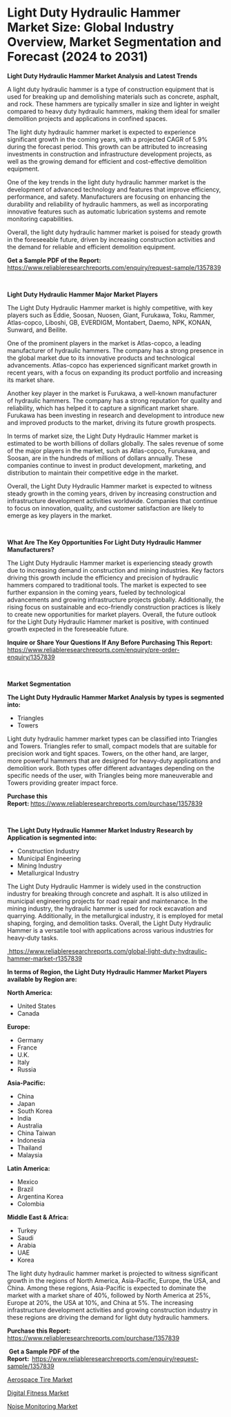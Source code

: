 <p><h1>Light Duty Hydraulic Hammer Market Size: Global Industry Overview, Market Segmentation and Forecast (2024 to 2031)</h1></p><p><strong>Light Duty Hydraulic Hammer Market Analysis and Latest Trends</strong></p>
<p><p>A light duty hydraulic hammer is a type of construction equipment that is used for breaking up and demolishing materials such as concrete, asphalt, and rock. These hammers are typically smaller in size and lighter in weight compared to heavy duty hydraulic hammers, making them ideal for smaller demolition projects and applications in confined spaces.</p><p>The light duty hydraulic hammer market is expected to experience significant growth in the coming years, with a projected CAGR of 5.9% during the forecast period. This growth can be attributed to increasing investments in construction and infrastructure development projects, as well as the growing demand for efficient and cost-effective demolition equipment.</p><p>One of the key trends in the light duty hydraulic hammer market is the development of advanced technology and features that improve efficiency, performance, and safety. Manufacturers are focusing on enhancing the durability and reliability of hydraulic hammers, as well as incorporating innovative features such as automatic lubrication systems and remote monitoring capabilities.</p><p>Overall, the light duty hydraulic hammer market is poised for steady growth in the foreseeable future, driven by increasing construction activities and the demand for reliable and efficient demolition equipment.</p></p>
<p><strong>Get a Sample PDF of the Report:&nbsp;</strong> <a href="https://www.reliableresearchreports.com/enquiry/request-sample/1357839">https://www.reliableresearchreports.com/enquiry/request-sample/1357839</a></p>
<p>&nbsp;</p>
<p><strong>Light Duty Hydraulic Hammer Major Market Players</strong></p>
<p><p>The Light Duty Hydraulic Hammer market is highly competitive, with key players such as Eddie, Soosan, Nuosen, Giant, Furukawa, Toku, Rammer, Atlas-copco, Liboshi, GB, EVERDIGM, Montabert, Daemo, NPK, KONAN, Sunward, and Beilite. </p><p>One of the prominent players in the market is Atlas-copco, a leading manufacturer of hydraulic hammers. The company has a strong presence in the global market due to its innovative products and technological advancements. Atlas-copco has experienced significant market growth in recent years, with a focus on expanding its product portfolio and increasing its market share.</p><p>Another key player in the market is Furukawa, a well-known manufacturer of hydraulic hammers. The company has a strong reputation for quality and reliability, which has helped it to capture a significant market share. Furukawa has been investing in research and development to introduce new and improved products to the market, driving its future growth prospects.</p><p>In terms of market size, the Light Duty Hydraulic Hammer market is estimated to be worth billions of dollars globally. The sales revenue of some of the major players in the market, such as Atlas-copco, Furukawa, and Soosan, are in the hundreds of millions of dollars annually. These companies continue to invest in product development, marketing, and distribution to maintain their competitive edge in the market.</p><p>Overall, the Light Duty Hydraulic Hammer market is expected to witness steady growth in the coming years, driven by increasing construction and infrastructure development activities worldwide. Companies that continue to focus on innovation, quality, and customer satisfaction are likely to emerge as key players in the market.</p></p>
<p>&nbsp;</p>
<p><strong>What Are The Key Opportunities For Light Duty Hydraulic Hammer Manufacturers?</strong></p>
<p><p>The Light Duty Hydraulic Hammer market is experiencing steady growth due to increasing demand in construction and mining industries. Key factors driving this growth include the efficiency and precision of hydraulic hammers compared to traditional tools. The market is expected to see further expansion in the coming years, fueled by technological advancements and growing infrastructure projects globally. Additionally, the rising focus on sustainable and eco-friendly construction practices is likely to create new opportunities for market players. Overall, the future outlook for the Light Duty Hydraulic Hammer market is positive, with continued growth expected in the foreseeable future.</p></p>
<p><strong>Inquire or Share Your Questions If Any Before Purchasing This Report:</strong> <a href="https://www.reliableresearchreports.com/enquiry/pre-order-enquiry/1357839">https://www.reliableresearchreports.com/enquiry/pre-order-enquiry/1357839</a></p>
<p>&nbsp;</p>
<p><strong>Market Segmentation</strong></p>
<p><strong>The Light Duty Hydraulic Hammer Market Analysis by types is segmented into:</strong></p>
<p><ul><li>Triangles</li><li>Towers</li></ul></p>
<p><p>Light duty hydraulic hammer market types can be classified into Triangles and Towers. Triangles refer to small, compact models that are suitable for precision work and tight spaces. Towers, on the other hand, are larger, more powerful hammers that are designed for heavy-duty applications and demolition work. Both types offer different advantages depending on the specific needs of the user, with Triangles being more maneuverable and Towers providing greater impact force.</p></p>
<p><strong>Purchase this Report:&nbsp;</strong><a href="https://www.reliableresearchreports.com/purchase/1357839">https://www.reliableresearchreports.com/purchase/1357839</a></p>
<p>&nbsp;</p>
<p><strong>The Light Duty Hydraulic Hammer Market Industry Research by Application is segmented into:</strong></p>
<p><ul><li>Construction Industry</li><li>Municipal Engineering</li><li>Mining Industry</li><li>Metallurgical Industry</li></ul></p>
<p><p>The Light Duty Hydraulic Hammer is widely used in the construction industry for breaking through concrete and asphalt. It is also utilized in municipal engineering projects for road repair and maintenance. In the mining industry, the hydraulic hammer is used for rock excavation and quarrying. Additionally, in the metallurgical industry, it is employed for metal shaping, forging, and demolition tasks. Overall, the Light Duty Hydraulic Hammer is a versatile tool with applications across various industries for heavy-duty tasks.</p></p>
<p><a href="https://www.reliableresearchreports.com/global-light-duty-hydraulic-hammer-market-r1357839">&nbsp;https://www.reliableresearchreports.com/global-light-duty-hydraulic-hammer-market-r1357839</a></p>
<p><strong>In terms of Region, the Light Duty Hydraulic Hammer Market Players available by Region are:</strong></p>
<p>
    <p> <strong> North America: </strong>
        <ul>
            <li>United States</li>
            <li>Canada</li>
        </ul>
        </p> 
    <p> <strong> Europe: </strong>
        <ul>
            <li>Germany</li>
            <li>France</li>
            <li>U.K.</li>
            <li>Italy</li>
            <li>Russia</li>
        </ul>
        </p> 
    <p> <strong> Asia-Pacific: </strong>
        <ul>
            <li>China</li>
            <li>Japan</li>
            <li>South Korea</li>
            <li>India</li>
            <li>Australia</li>
            <li>China Taiwan</li>
            <li>Indonesia</li>
            <li>Thailand</li>
            <li>Malaysia</li>
        </ul>
        </p> 
    <p> <strong> Latin America: </strong>
        <ul>
            <li>Mexico</li>
            <li>Brazil</li>
            <li>Argentina Korea</li>
            <li>Colombia</li>
        </ul>
        </p> 
    <p> <strong> Middle East & Africa: </strong>
        <ul>
            <li>Turkey</li>
            <li>Saudi</li>
            <li>Arabia</li>
            <li>UAE</li>
            <li>Korea</li>
        </ul>
    </p>
    </p>
<p><p>The light duty hydraulic hammer market is projected to witness significant growth in the regions of North America, Asia-Pacific, Europe, the USA, and China. Among these regions, Asia-Pacific is expected to dominate the market with a market share of 40%, followed by North America at 25%, Europe at 20%, the USA at 10%, and China at 5%. The increasing infrastructure development activities and growing construction industry in these regions are driving the demand for light duty hydraulic hammers.</p></p>
<p><strong>Purchase this Report: </strong><a href="https://www.reliableresearchreports.com/purchase/1357839">https://www.reliableresearchreports.com/purchase/1357839</a></p>
<p>&nbsp;<strong>Get a Sample PDF of the Report:&nbsp;&nbsp;</strong><a href="https://www.reliableresearchreports.com/enquiry/request-sample/1357839">https://www.reliableresearchreports.com/enquiry/request-sample/1357839</a></p>
<p><strong></strong></p>
<p><p><a href="https://www.linkedin.com/pulse/decoding-aerospace-tire-market-metrics-share-trends-growth-patterns-fbepf?trackingId=V5uDCWYAFoMFb%2FDuXAGfVw%3D%3D">Aerospace Tire Market</a></p><p><a href="https://www.linkedin.com/pulse/analyzing-digital-fitness-market-global-industry-perspective-cusre?trackingId=NP%2BDNa%2F9ulGAQA073aaYLw%3D%3D">Digital Fitness Market</a></p><p><a href="https://www.linkedin.com/pulse/noise-monitoring-market-comprehensive-assessment-type-application-fhtvf?trackingId=DD2GJm%2FppaAVlziqFlsfYQ%3D%3D">Noise Monitoring Market</a></p></p>